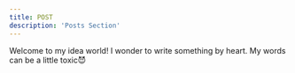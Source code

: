 ```yaml
---
title: POST
description: 'Posts Section'
---
```


Welcome to my idea world! I wonder to write something by heart.  My words can be a little toxic:smiling_imp:

